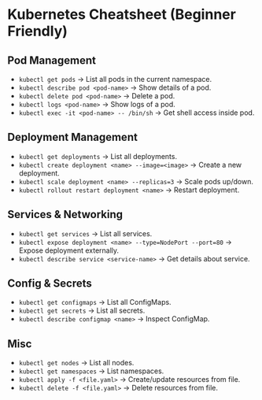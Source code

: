 # Kubernetes Cheatsheet (Beginner Friendly)

## Pod Management
- `kubectl get pods` → List all pods in the current namespace.
- `kubectl describe pod <pod-name>` → Show details of a pod.
- `kubectl delete pod <pod-name>` → Delete a pod.
- `kubectl logs <pod-name>` → Show logs of a pod.
- `kubectl exec -it <pod-name> -- /bin/sh` → Get shell access inside pod.

## Deployment Management
- `kubectl get deployments` → List all deployments.
- `kubectl create deployment <name> --image=<image>` → Create a new deployment.
- `kubectl scale deployment <name> --replicas=3` → Scale pods up/down.
- `kubectl rollout restart deployment <name>` → Restart deployment.

## Services & Networking
- `kubectl get services` → List all services.
- `kubectl expose deployment <name> --type=NodePort --port=80` → Expose deployment externally.
- `kubectl describe service <service-name>` → Get details about service.

## Config & Secrets
- `kubectl get configmaps` → List all ConfigMaps.
- `kubectl get secrets` → List all secrets.
- `kubectl describe configmap <name>` → Inspect ConfigMap.

## Misc
- `kubectl get nodes` → List all nodes.
- `kubectl get namespaces` → List namespaces.
- `kubectl apply -f <file.yaml>` → Create/update resources from file.
- `kubectl delete -f <file.yaml>` → Delete resources from file.

